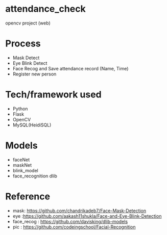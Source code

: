 # attendance_check
opencv project (web)

# Process

* Mask Detect
* Eye Blink Detect
* Face Recog and Save attendance record (Name, Time)
* Register new person 

# Tech/framework used
- Python
- Flask
- OpenCV
- MySQL(HeidiSQL)

# Models 
- faceNet
- maskNet
- blink_model
- face_recognition dlib

# Reference
- mask: https://github.com/chandrikadeb7/Face-Mask-Detection            
- eye :https://github.com/aakash11shukla/Face-and-Eye-Blink-Detection
- face_recog : https://github.com/davisking/dlib-models 
- pic : https://github.com/codeingschool/Facial-Recognition
